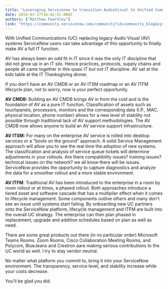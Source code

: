 ```yaml
---
title: "Leveraging Servicenow to transition AudioVisual to Unified Communications"
date: 2019-03-27T16:42:57.000Z
authors: ["Matthew Fearnley"]
link: "https://community.servicenow.com/community?id=community_blog&sys_id=438544ccdba0b78823f4a345ca9619eb"
---
```

<p>With Unified Communications (UC) replacing legacy Audio Visual (AV) systems ServiceNow users can take advantage of this opportunity to finally make AV a full IT function.</p>
<p>AV has always been an odd fit in IT since it was the only IT discipline that did not grow up in an IT silo. Hence practices, protocols, supply chains and people all came together in this quasi<em> IT but not IT</em> discipline. AV sat at the kids table at the IT Thanksgiving dinner.</p>
<p>If you don&#39;t have an AV CMDB or an AV ITSM roadmap or an AV ITFM lifecycle plan, not to worry, now is your perfect opportunity.</p>
<p><strong>AV CMDB: </strong>Building an AV CMDB brings AV in from the cold and is the foundation of AV as a pure IT function. Classification of assets such as touchpanels, processors, monitors and the corresponding data (I.P., MAC, physical location, phone number) allows for a new level of stability not possible through traditional lack of AV support methodologies. The AV CMDB now allows anyone to build an AV service support infrastructure.</p>
<p><strong>AV ITSM:</strong> For many on the enterprise AV service is rolled into desktop services or a &#34;boots on the ground&#34; approach. A solid Service Management approach will allow you to see the real time the adoption of new systems. The classification and analysis of service queue tickets will determine adjustments in your rollouts. Are there compatibility issues? training issues? technical issues on the network? we all know there will be issues. ServiceNow provides the opportunity to capture diagnostics and analyze the data for a smoother rollout and a more stable environment.</p>
<p><strong>AV ITFM</strong>: Traditional AV has been introduced to the enterprise in a room by room rollout or at times, a phased rollout. Both approaches introduce a tiered asset and software cascade that has a multiplier effect when it comes to lifecycle management. Some components outlive others and many don&#39;t see an issue until systems start failing. By onboarding new UC partners onto the ServiceNow platform, lifecycle management and ITFM are built into the overall UC strategy. The enterprise can then plan phased in replacement, upgrade and addition schedules based on plan as well as need.</p>
<p>There are some great products out there (in no particular order) Microsoft Teams Rooms. Zoom Rooms, Cisco Collaboration Meeting Rooms, and Polycom, BlueJeans and Crestron aare making serious contributions to the UC world as well. I try to stay vendor neutral.</p>
<p>No matter what platform you commit to, bring it into your ServiceNow environment. The transparency, service level, and stability increase while your costs decrease.</p>
<p>You&#39;ll be glad you did.</p>